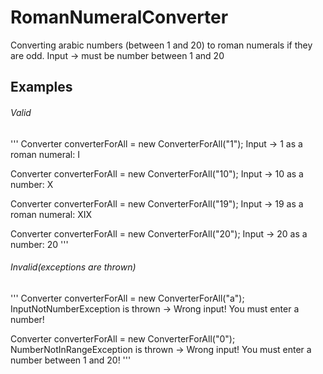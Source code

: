# RomanNumeralConverter
Converting arabic numbers (between 1 and 20) to roman numerals if they are odd.
Input -> must be number between 1 and 20

## Examples
###### Valid

'''
Converter converterForAll = new ConverterForAll("1");
Input -> 1 as a roman numeral: I

Converter converterForAll = new ConverterForAll("10");
Input -> 10 as a number: X

Converter converterForAll = new ConverterForAll("19");
Input -> 19 as a roman numeral: XIX

Converter converterForAll = new ConverterForAll("20");
Input -> 20 as a number: 20
'''
  
  
###### Invalid(exceptions are thrown)

'''
Converter converterForAll = new ConverterForAll("a");
InputNotNumberException is thrown -> Wrong input! You must enter a number!

Converter converterForAll = new ConverterForAll("0");
NumberNotInRangeException is thrown -> Wrong input! You must enter a number between 1 and 20!
'''

